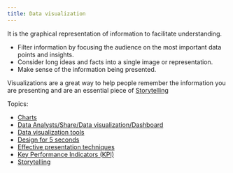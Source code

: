 ```yaml
---
title: Data visualization
---
```

It is the graphical representation of information to facilitate understanding. 

- Filter information by focusing the audience on the most important data points and insights.
- Consider long ideas and facts into a single image or representation.
- Make sense of the information being presented. 

Visualizations are a great way to help people remember the information you are presenting and are an essential piece of [Storytelling](danielesalvatore/data-analysts/share/data-visualization/storytelling.md)


Topics:
- [Charts](danielesalvatore/data-analysts/share/data-visualization/charts.md)
- [Data Analysts/Share/Data visualization/Dashboard](None)
- [Data visualization tools](danielesalvatore/data-analysts/share/data-visualization/data-visualization-tools.md)
- [Design for 5 seconds](danielesalvatore/data-analysts/share/data-visualization/design-for-5-seconds.md)
- [Effective presentation techniques](danielesalvatore/data-analysts/share/data-visualization/effective-presentation-techniques.md)
- [Key Performance Indicators (KPI)](danielesalvatore/project-management/project-execution/key-performance-indicators-kpi.md)
- [Storytelling](danielesalvatore/data-analysts/share/data-visualization/storytelling.md)
